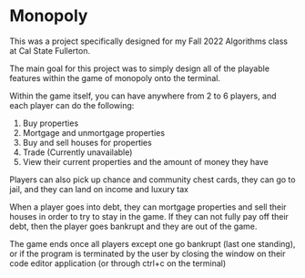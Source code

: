 # Monopoly

This was a project specifically designed for my Fall 2022 Algorithms class at Cal State Fullerton.

The main goal for this project was to simply design all of the playable features within the game
of monopoly onto the terminal.

Within the game itself, you can have anywhere from 2 to 6 players, and each player can do the
following:
1. Buy properties
2. Mortgage and unmortgage properties
3. Buy and sell houses for properties
4. Trade (Currently unavailable)
5. View their current properties and the amount of money they have

Players can also pick up chance and community chest cards, they can go to jail, and they can land
on income and luxury tax

When a player goes into debt, they can mortgage properties and sell their houses in order to
try to stay in the game. If they can not fully pay off their debt, then the player goes
bankrupt and they are out of the game.

The game ends once all players except one go bankrupt (last one standing), or if the program
is terminated by the user by closing the window on their code editor application (or through ctrl+c on the terminal)
